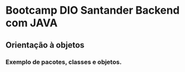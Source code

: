 # Bootcamp DIO Santander Backend com JAVA 
## Orientação à objetos
### Exemplo de pacotes, classes e objetos.
